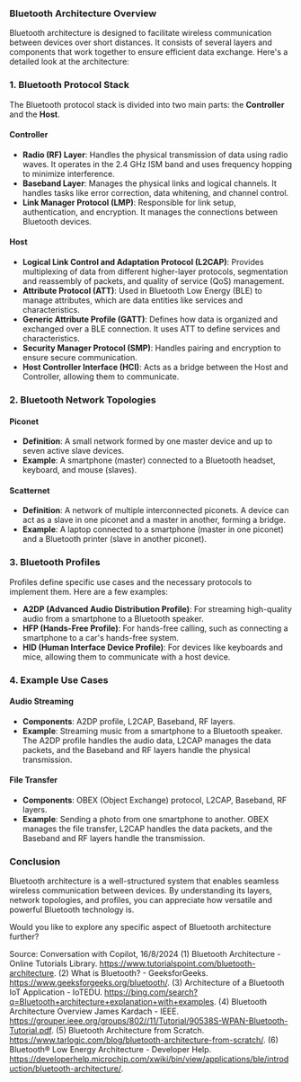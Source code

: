 ### **Bluetooth Architecture Overview**

Bluetooth architecture is designed to facilitate wireless communication between devices over short distances. It consists of several layers and components that work together to ensure efficient data exchange. Here's a detailed look at the architecture:

### **1. Bluetooth Protocol Stack**

The Bluetooth protocol stack is divided into two main parts: the **Controller** and the **Host**.

#### **Controller**
- **Radio (RF) Layer**: Handles the physical transmission of data using radio waves. It operates in the 2.4 GHz ISM band and uses frequency hopping to minimize interference.
- **Baseband Layer**: Manages the physical links and logical channels. It handles tasks like error correction, data whitening, and channel control.
- **Link Manager Protocol (LMP)**: Responsible for link setup, authentication, and encryption. It manages the connections between Bluetooth devices.

#### **Host**
- **Logical Link Control and Adaptation Protocol (L2CAP)**: Provides multiplexing of data from different higher-layer protocols, segmentation and reassembly of packets, and quality of service (QoS) management.
- **Attribute Protocol (ATT)**: Used in Bluetooth Low Energy (BLE) to manage attributes, which are data entities like services and characteristics.
- **Generic Attribute Profile (GATT)**: Defines how data is organized and exchanged over a BLE connection. It uses ATT to define services and characteristics.
- **Security Manager Protocol (SMP)**: Handles pairing and encryption to ensure secure communication.
- **Host Controller Interface (HCI)**: Acts as a bridge between the Host and Controller, allowing them to communicate.

### **2. Bluetooth Network Topologies**

#### **Piconet**
- **Definition**: A small network formed by one master device and up to seven active slave devices.
- **Example**: A smartphone (master) connected to a Bluetooth headset, keyboard, and mouse (slaves).

#### **Scatternet**
- **Definition**: A network of multiple interconnected piconets. A device can act as a slave in one piconet and a master in another, forming a bridge.
- **Example**: A laptop connected to a smartphone (master in one piconet) and a Bluetooth printer (slave in another piconet).

### **3. Bluetooth Profiles**

Profiles define specific use cases and the necessary protocols to implement them. Here are a few examples:

- **A2DP (Advanced Audio Distribution Profile)**: For streaming high-quality audio from a smartphone to a Bluetooth speaker.
- **HFP (Hands-Free Profile)**: For hands-free calling, such as connecting a smartphone to a car's hands-free system.
- **HID (Human Interface Device Profile)**: For devices like keyboards and mice, allowing them to communicate with a host device.

### **4. Example Use Cases**

#### **Audio Streaming**
- **Components**: A2DP profile, L2CAP, Baseband, RF layers.
- **Example**: Streaming music from a smartphone to a Bluetooth speaker. The A2DP profile handles the audio data, L2CAP manages the data packets, and the Baseband and RF layers handle the physical transmission.

#### **File Transfer**
- **Components**: OBEX (Object Exchange) protocol, L2CAP, Baseband, RF layers.
- **Example**: Sending a photo from one smartphone to another. OBEX manages the file transfer, L2CAP handles the data packets, and the Baseband and RF layers handle the transmission.

### **Conclusion**

Bluetooth architecture is a well-structured system that enables seamless wireless communication between devices. By understanding its layers, network topologies, and profiles, you can appreciate how versatile and powerful Bluetooth technology is.

Would you like to explore any specific aspect of Bluetooth architecture further?

Source: Conversation with Copilot, 16/8/2024
(1) Bluetooth Architecture - Online Tutorials Library. https://www.tutorialspoint.com/bluetooth-architecture.
(2) What is Bluetooth? - GeeksforGeeks. https://www.geeksforgeeks.org/bluetooth/.
(3) Architecture of a Bluetooth IoT Application - IoTEDU. https://bing.com/search?q=Bluetooth+architecture+explanation+with+examples.
(4) Bluetooth Architecture Overview James Kardach - IEEE. https://grouper.ieee.org/groups/802//11/Tutorial/90538S-WPAN-Bluetooth-Tutorial.pdf.
(5) Bluetooth Architecture from Scratch. https://www.tarlogic.com/blog/bluetooth-architecture-from-scratch/.
(6) Bluetooth® Low Energy Architecture - Developer Help. https://developerhelp.microchip.com/xwiki/bin/view/applications/ble/introduction/bluetooth-architecture/.